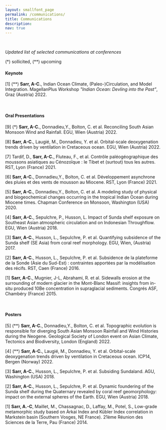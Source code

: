 ```yaml
---
layout: smallfont_page
permalink: /communications/
title: Communications
description: 
nav: true
---
```

<p>&nbsp;</p>

_Updated list of selected communications at conferences_

(*) sollicited, (**) upcoming  

#### Keynote
[1] (**) __Sarr, A-C.__, Indian Ocean Climate, (Paleo-)Circulation, and Model Integration. MagellanPlus Workshop _"Indian Ocean: Devling into the Past"_, Graz (Austria) 2022. 

<p>&nbsp;</p>

#### Oral Presentations

[9] (*) __Sarr, A-C.__, Donnadieu,Y., Bolton, C. et al. Reconciling South Asian Monsoon Wind and Rainfall. EGU, Wien (Austria) 2022.

[8] __Sarr, A-C.__,  Laugié, M., Donnadieu, Y. et al. Orbital-scale deoxygenation trends driven by ventilation in Cretaceous ocean. EGU, Wien (Austria) 2022.

[7] Tardif, D., __Sarr, A-C.__, Fluteau, F., et al. Contrôle paléogéographique des moussons asiatiques au Cénozoïque : le Tibet et (surtout) tous les autres. RST, Lyon (France) 2021.

[6] __Sarr, A-C.__, Donnadieu,Y., Bolton, C. et al. Développement asynchrone des pluies et des vents de mousson au Miocene. RST, Lyon (France) 2021.

[5] __Sarr, A-C.__, Donnadieu,Y., Bolton, C. et al. A modeling study of physical and biogeochemical changes occurring in the tropical Indian Ocean during Miocene times. Chapman Conference on Monsoon, Washington (USA) 2020.

[4] __Sarr, A-C.__, Sepulchre, P., Husson, L. Impact of Sunda shelf exposure on Southeast Asian atmospheric circulation and on Indonesian Throughflow. EGU, Wien (Austria) 2018.

[3] __Sarr, A-C.__, Husson, L., Sepulchre, P. et al. Quantifying subsidence of the Sunda shelf (SE Asia) from coral reef morphology. EGU, Wien, (Austria) 2017.

[2] __Sarr, A-C.__, Husson, L., Sepulchre, P. et al. Subsidence de la plateforme de la Sonde (Asie du Sud-Est) : contraintes apportées par la modélisation des récifs. RST, Caen (France) 2016.

[1] __Sarr, A-C.__, Mugnier, J-L, Abrahami, R. et al. Sidewalls erosion at the surrounding of modern glacier in the Mont-Blanc Massif: insights from in-situ produced 10Be concentration in supraglacial sediments.  Congrés ASF, Chambéry (France) 2015.


<p>&nbsp;</p>

#### Posters

[5] (**)  __Sarr, A-C.__, Donnadieu,Y., Bolton, C. et al. Topographic evolution is responsible for diverging South Asian Monsoon Rainfall and Wind Histories during the Neogene. Geological Society of London event on 
Asian Climate, Tectonics and Biodiversity, London (England) 2022.

[4] (**) __Sarr, A-C.__, Laugié, M., Donnadieu, Y. et al. Orbital-scale deoxygenation trends driven by ventilation in Cretaceous ocean. ICP14, Bergen (Norway) 2022.

[3] __Sarr, A-C.__, Husson, L., Sepulchre, P. et al. Subsiding Sundaland. AGU, Washington (USA) 2018.

[2] __Sarr, A-C.__, Husson, L., Sepulchre, P. et al. Dynamic foundering of the Sunda shelf during the Quaternary revealed by coral reef geomorphology: impact on the external spheres of the Earth. EGU, Wien (Austria) 2018.

[1] __Sarr, A.-C__, Maillet, M., Chassagnac, D., Laffay, M., Potel, S., Low-grade metamorphic study based on Àrkai Index and Kübler Index correlation in Markstein basin (Southern Vosges, NE France). 21ème Réunion des Sciences de la Terre, Pau (France) 2014.

<p>&nbsp;</p>
